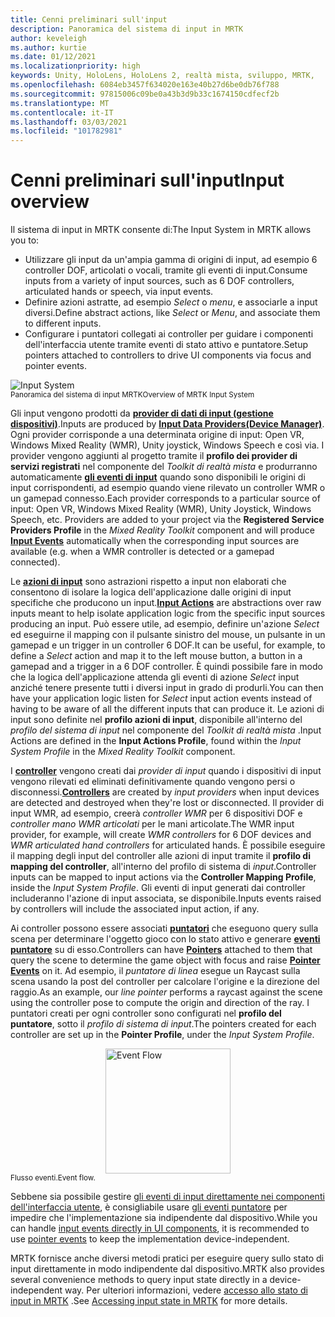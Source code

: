```yaml
---
title: Cenni preliminari sull'input
description: Panoramica del sistema di input in MRTK
author: keveleigh
ms.author: kurtie
ms.date: 01/12/2021
ms.localizationpriority: high
keywords: Unity, HoloLens, HoloLens 2, realtà mista, sviluppo, MRTK,
ms.openlocfilehash: 6084eb3457f634020e163e40b27d6be0db76f788
ms.sourcegitcommit: 97815006c09be0a43b3d9b33c1674150cdfecf2b
ms.translationtype: MT
ms.contentlocale: it-IT
ms.lasthandoff: 03/03/2021
ms.locfileid: "101782981"
---
```

# <a name="input-overview"></a><span data-ttu-id="b69d0-104">Cenni preliminari sull'input</span><span class="sxs-lookup"><span data-stu-id="b69d0-104">Input overview</span></span>

<span data-ttu-id="b69d0-105">Il sistema di input in MRTK consente di:</span><span class="sxs-lookup"><span data-stu-id="b69d0-105">The Input System in MRTK allows you to:</span></span>

- <span data-ttu-id="b69d0-106">Utilizzare gli input da un'ampia gamma di origini di input, ad esempio 6 controller DOF, articolati o vocali, tramite gli eventi di input.</span><span class="sxs-lookup"><span data-stu-id="b69d0-106">Consume inputs from a variety of input sources, such as 6 DOF controllers, articulated hands or speech, via input events.</span></span>
- <span data-ttu-id="b69d0-107">Definire azioni astratte, ad esempio *Select* o *menu*, e associarle a input diversi.</span><span class="sxs-lookup"><span data-stu-id="b69d0-107">Define abstract actions, like *Select* or *Menu*, and associate them to different inputs.</span></span>
- <span data-ttu-id="b69d0-108">Configurare i puntatori collegati ai controller per guidare i componenti dell'interfaccia utente tramite eventi di stato attivo e puntatore.</span><span class="sxs-lookup"><span data-stu-id="b69d0-108">Setup pointers attached to controllers to drive UI components via focus and pointer events.</span></span>

<img src="../Images/Input/MRTK_InputSystem.png" style="display:block;margin-left:auto;margin-right:auto;" alt="Input System">
<span data-ttu-id="b69d0-109"><sup>Panoramica del sistema di input MRTK</sup></span><span class="sxs-lookup"><span data-stu-id="b69d0-109"><sup>Overview of MRTK Input System</sup></span></span>

<span data-ttu-id="b69d0-110">Gli input vengono prodotti da [**provider di dati di input (gestione dispositivi)**](InputProviders.md).</span><span class="sxs-lookup"><span data-stu-id="b69d0-110">Inputs are produced by [**Input Data Providers(Device Manager)**](InputProviders.md).</span></span> <span data-ttu-id="b69d0-111">Ogni provider corrisponde a una determinata origine di input: Open VR, Windows Mixed Reality (WMR), Unity joystick, Windows Speech e così via. I provider vengono aggiunti al progetto tramite il **profilo dei provider di servizi registrati** nel componente del *Toolkit di realtà mista* e produrranno automaticamente [**gli eventi di input**](InputEvents.md) quando sono disponibili le origini di input corrispondenti, ad esempio quando viene rilevato un controller WMR o un gamepad connesso.</span><span class="sxs-lookup"><span data-stu-id="b69d0-111">Each provider corresponds to a particular source of input: Open VR, Windows Mixed Reality (WMR), Unity Joystick, Windows Speech, etc. Providers are added to your project via the **Registered Service Providers Profile** in the *Mixed Reality Toolkit* component and will produce [**Input Events**](InputEvents.md) automatically when the corresponding input sources are available (e.g. when a WMR controller is detected or a gamepad connected).</span></span>

<span data-ttu-id="b69d0-112">Le [**azioni di input**](InputActions.md) sono astrazioni rispetto a input non elaborati che consentono di isolare la logica dell'applicazione dalle origini di input specifiche che producono un input.</span><span class="sxs-lookup"><span data-stu-id="b69d0-112">[**Input Actions**](InputActions.md) are abstractions over raw inputs meant to help isolate application logic from the specific input sources producing an input.</span></span> <span data-ttu-id="b69d0-113">Può essere utile, ad esempio, definire un'azione *Select* ed eseguirne il mapping con il pulsante sinistro del mouse, un pulsante in un gamepad e un trigger in un controller 6 DOF.</span><span class="sxs-lookup"><span data-stu-id="b69d0-113">It can be useful, for example, to define a *Select* action and map it to the left mouse button, a button in a gamepad and a trigger in a 6 DOF controller.</span></span> <span data-ttu-id="b69d0-114">È quindi possibile fare in modo che la logica dell'applicazione attenda gli eventi di azione *Select* input anziché tenere presente tutti i diversi input in grado di produrli.</span><span class="sxs-lookup"><span data-stu-id="b69d0-114">You can then have your application logic listen for *Select* input action events instead of having to be aware of all the different inputs that can produce it.</span></span> <span data-ttu-id="b69d0-115">Le azioni di input sono definite nel **profilo azioni di input**, disponibile all'interno del *profilo del sistema di input* nel componente del *Toolkit di realtà mista* .</span><span class="sxs-lookup"><span data-stu-id="b69d0-115">Input Actions are defined in the **Input Actions Profile**, found within the *Input System Profile* in the *Mixed Reality Toolkit* component.</span></span>

<span data-ttu-id="b69d0-116">I [**controller**](Controllers.md) vengono creati dai *provider di input* quando i dispositivi di input vengono rilevati ed eliminati definitivamente quando vengono persi o disconnessi.</span><span class="sxs-lookup"><span data-stu-id="b69d0-116">[**Controllers**](Controllers.md) are created by *input providers* when input devices are detected and destroyed when they're lost or disconnected.</span></span> <span data-ttu-id="b69d0-117">Il provider di input WMR, ad esempio, creerà *controller WMR* per 6 dispositivi DOF e *controller mano WMR articolati* per le mani articolate.</span><span class="sxs-lookup"><span data-stu-id="b69d0-117">The WMR input provider, for example, will create *WMR controllers* for 6 DOF devices and *WMR articulated hand controllers* for articulated hands.</span></span> <span data-ttu-id="b69d0-118">È possibile eseguire il mapping degli input del controller alle azioni di input tramite il **profilo di mapping del controller**, all'interno del profilo di sistema di *input*.</span><span class="sxs-lookup"><span data-stu-id="b69d0-118">Controller inputs can be mapped to input actions via the **Controller Mapping Profile**, inside the *Input System Profile*.</span></span> <span data-ttu-id="b69d0-119">Gli eventi di input generati dai controller includeranno l'azione di input associata, se disponibile.</span><span class="sxs-lookup"><span data-stu-id="b69d0-119">Inputs events raised by controllers will include the associated input action, if any.</span></span>

<span data-ttu-id="b69d0-120">Ai controller possono essere associati [**puntatori**](Pointers.md) che eseguono query sulla scena per determinare l'oggetto gioco con lo stato attivo e generare [**eventi puntatore**](Pointers.md#pointer-event-interfaces) su di esso.</span><span class="sxs-lookup"><span data-stu-id="b69d0-120">Controllers can have [**Pointers**](Pointers.md) attached to them that query the scene to determine the game object with focus and raise [**Pointer Events**](Pointers.md#pointer-event-interfaces) on it.</span></span> <span data-ttu-id="b69d0-121">Ad esempio, il *puntatore di linea* esegue un Raycast sulla scena usando la post del controller per calcolare l'origine e la direzione del raggio.</span><span class="sxs-lookup"><span data-stu-id="b69d0-121">As an example, our *line pointer* performs a raycast against the scene using the controller pose to compute the origin and direction of the ray.</span></span> <span data-ttu-id="b69d0-122">I puntatori creati per ogni controller sono configurati nel **profilo del puntatore**, sotto il *profilo di sistema di input*.</span><span class="sxs-lookup"><span data-stu-id="b69d0-122">The pointers created for each controller are set up in the **Pointer Profile**, under the *Input System Profile*.</span></span>

<img src="../Images/Input/MRTK_Input_EventFlow.png" width="200px" style="display:block;margin-left:auto;margin-right:auto;" alt="Event Flow">
<span data-ttu-id="b69d0-123"><sup>Flusso eventi.</sup></span><span class="sxs-lookup"><span data-stu-id="b69d0-123"><sup>Event flow.</sup></span></span>

<span data-ttu-id="b69d0-124">Sebbene sia possibile gestire [gli eventi di input direttamente nei componenti dell'interfaccia utente](InputEvents.md), è consigliabile usare [gli eventi puntatore](pointers.md#pointer-event-interfaces) per impedire che l'implementazione sia indipendente dal dispositivo.</span><span class="sxs-lookup"><span data-stu-id="b69d0-124">While you can handle [input events directly in UI components](InputEvents.md), it is recommended to use [pointer events](pointers.md#pointer-event-interfaces) to keep the implementation device-independent.</span></span>

<span data-ttu-id="b69d0-125">MRTK fornisce anche diversi metodi pratici per eseguire query sullo stato di input direttamente in modo indipendente dal dispositivo.</span><span class="sxs-lookup"><span data-stu-id="b69d0-125">MRTK also provides several convenience methods to query input state directly in a device-independent way.</span></span> <span data-ttu-id="b69d0-126">Per ulteriori informazioni, vedere [accesso allo stato di input in MRTK](InputState.md) .</span><span class="sxs-lookup"><span data-stu-id="b69d0-126">See [Accessing input state in MRTK](InputState.md) for more details.</span></span>
